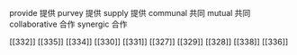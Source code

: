




provide 提供
purvey 提供
supply 提供
communal 共同
mutual 共同
collaborative 合作
synergic 合作

[[332]]
[[335]]
[[334]]
[[330]]
[[331]]
[[327]]
[[329]]
[[328]]
[[338]]
[[336]]